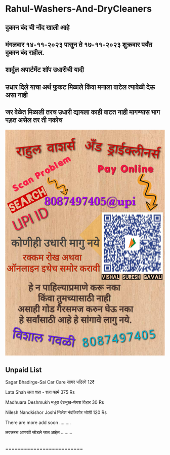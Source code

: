 # Rahul-Washers-And-DryCleaners

## **दुकान बंद ची नोंद खाली आहे**

## **मंगलवार १४-११-२०२३ पासुन ते १७-११-२०२३ शुक्रवार पर्यंत दुकान बंद राहील.**

## **शार्दुल अपार्टमेंट शॉप उधारीची यादी**
## **उधार दिले याचा अर्थ फुकट मिळाले किंवा मनाला वाटेल त्यावेळी देऊ असा नाही**
## **जर वेळेत मिळाली तरच उधारी द्यायला काही वाटत नाही मागण्यास भाग पड़त असेल तर ती नकोच**


![Udhari Image](2.jpg)


## **Unpaid List**

Sagar Bhadirge-Sai Car Care सागर भदिरगे 12₹

Lata Shah लता शहा - शहा फार्म 375 Rs

Madhuara Deshmukh मधुरा देशमुख-श्रेयश विहार 30 Rs

Nilesh Nandkishor Joshi निलेश नंदकिशोर जोशी 120 Rs

There are more add soon .........

लवकरच आणखी जोडले जात आहेत .........

## -------------------------

